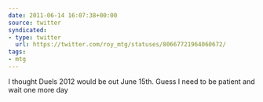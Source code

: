 ```yaml
---
date: 2011-06-14 16:07:38+00:00
source: twitter
syndicated:
- type: twitter
  url: https://twitter.com/roy_mtg/statuses/80667721964060672/
tags:
- mtg
---
```


I thought Duels 2012 would be out June 15th. Guess I need to be patient and wait one more day